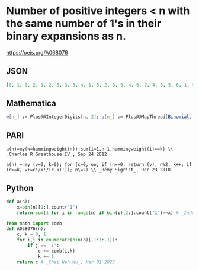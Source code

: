 # Number of positive integers < n with the same number of 1's in their binary expansions as n\.
https://oeis.org/A068076
## JSON
```JSON
[0, 1, 0, 2, 1, 2, 0, 3, 3, 4, 1, 5, 2, 3, 0, 4, 6, 7, 4, 8, 5, 6, 1, 9, 7, 8, 2, 9, 3, 4, 0, 5, 10, 11, 10, 12, 11, 12, 5, 13, 13, 14, 6, 15, 7, 8, 1, 14, 16, 17, 9, 18, 10, 11, 2, 19, 12, 13, 3, 14, 4, 5, 0, 6, 15, 16, 20, 17, 21, 22, 15, 18, 23, 24, 16, 25, 17, 18, 6, 19, 26, 27, 19]
```
## Mathematica
```Mathematica
w[n_] := Plus@@IntegerDigits[n, 2]; a[n_] := Plus@@MapThread[Binomial, {Flatten[Position[Reverse[IntegerDigits[n, 2]], 1]]-1, Range[w[n]]}]
```
## PARI
```PARI
a(n)=my(k=hammingweight(n));sum(i=1,n-1,hammingweight(i)==k) \\ _Charles R Greathouse IV_, Sep 24 2012
```
```PARI
a(n) = my (v=0, k=0); for (c=0, oo, if (n==0, return (v), n%2, k++; if (c>=k, v+=c!/k!/(c-k)!)); n\=2) \\ _Rémy Sigrist_, Dec 23 2018
```
## Python
```Python
def a(n):
    x=bin(n)[2:].count("1")
    return sum(1 for i in range(n) if bin(i)[2:].count("1")==x) # _Indranil Ghosh_, May 24 2017
```
```Python
from math import comb
def A068076(n):
    c, k = 0, 1
    for i,j in enumerate(bin(n)[-1:1:-1]):
        if j == '1':
            c += comb(i,k)
            k += 1
    return c # _Chai Wah Wu_, Mar 01 2023
```
